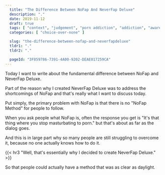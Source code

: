 ```yaml
---
  title: "The Difference Between NoFap And NeverFap Deluxe"
  description: "."
  date: 2019-11-12
  draft: true
  tags: [ "context", "judgement", "porn addiction", "addiction", "awareness", "awareness exercises", "perspective", "nofap", "neverfap", "neverfap deluxe" ]
  categories: [ "choice-over-none" ]

  slug: "the-difference-between-nofap-and-neverfapdeluxe"
  tldr1: "."
  tldr2: "."

  pageId: "3F859786-7391-4A00-9202-DEAE017259CA"
---
```



Today I want to write about the fundamental difference between NoFap and NeverFap Deluxe.

Part of the reason why I created NeverFap Deluxe was to address the shortcomings of NoFap and that's really what I want to discuss today.

Put simply, the primary problem with NoFap is that there is no "NoFap Method" for people to follow. 

When you ask people what NoFap is, often the response you get is "It's that thing where you stop masturbating to porn." but that's about as far as the dialog goes. 

And this is in large part why so many people are still struggling to overcome it, because no one actually knows how to do it.


{{< hr3 "Well, that's essentially why I decided to create NeverFap Deluxe." >}}


So that people could actually have a method that was as clear as daylight.





